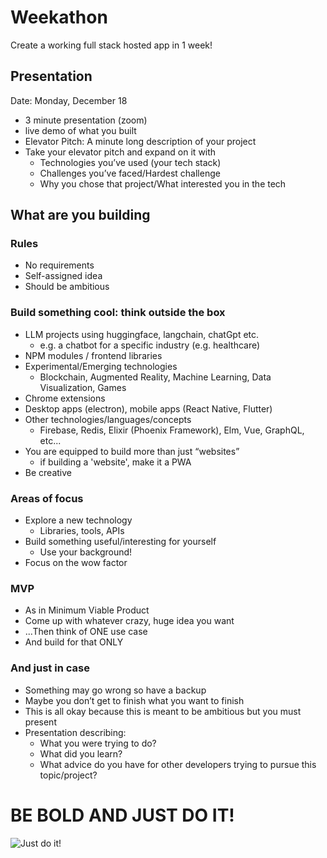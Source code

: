 # Weekathon

Create a working full stack hosted app in 1 week!

## Presentation

Date: Monday, December 18

- 3 minute presentation (zoom)
- live demo of what you built
- Elevator Pitch: A minute long description of your project
- Take your elevator pitch and expand on it with
  - Technologies you’ve used (your tech stack)
  - Challenges you’ve faced/Hardest challenge
  - Why you chose that project/What interested you in the tech

## What are you building

### Rules

- No requirements
- Self-assigned idea
- Should be ambitious

### Build something cool: think outside the box

- LLM projects using huggingface, langchain, chatGpt etc.
  - e.g. a chatbot for a specific industry (e.g. healthcare)
- NPM modules / frontend libraries
- Experimental/Emerging technologies
  - Blockchain, Augmented Reality, Machine Learning, Data Visualization, Games
- Chrome extensions
- Desktop apps (electron), mobile apps (React Native, Flutter)
- Other technologies/languages/concepts
  - Firebase, Redis, Elixir (Phoenix Framework), Elm, Vue, GraphQL, etc...
- You are equipped to build more than just “websites”
  - if building a 'website', make it a PWA
- Be creative

### Areas of focus

- Explore a new technology
  - Libraries, tools, APIs
- Build something useful/interesting for yourself
  - Use your background!
- Focus on the wow factor

### MVP

- As in Minimum Viable Product
- Come up with whatever crazy, huge idea you want
- ...Then think of ONE use case
- And build for that ONLY

### And just in case

- Something may go wrong so have a backup
- Maybe you don’t get to finish what you want to finish
- This is all okay because this is meant to be ambitious but you must present
- Presentation describing:
  - What you were trying to do?
  - What did you learn?
  - What advice do you have for other developers trying to pursue this topic/project?

# BE BOLD AND JUST DO IT!

![Just do it!](https://c.tenor.com/bXAKEBgc_D0AAAAC/tenor.gif)
